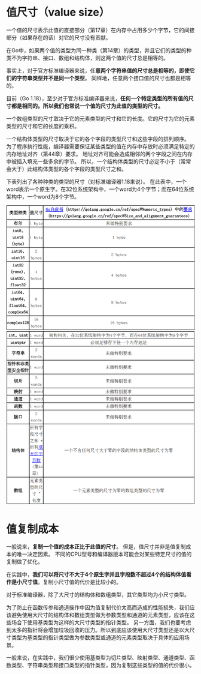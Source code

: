 # 值尺寸（value size）

一个值的尺寸表示此值的直接部分（第17章）在内存中占用多少个字节，它的间接部分（如果存在的话）对它的尺寸没有贡献。

在Go中，如果两个值的类型为同一种类（第14章）的类型，并且它们的类型的种类不为字符串、接口、数组和结构体，则这两个值的尺寸总是相等的。

事实上，对于官方标准编译器来说，任**意两个字符串值的尺寸总是相等的，即使它们的字符串类型并不是同一个类型**。 同样地，任意两个接口值的尺寸也都是相等的。

目前（Go 1.18），至少对于官方标准编译器来说，**任何一个特定类型的所有值的尺寸都是相同的。所以我们也常说一个值的尺寸为此值的类型的尺寸。**

一个数组类型的尺寸取决于它的元素类型的尺寸和它的长度。它的尺寸为它的元素类型的尺寸和它的长度的乘积。

一个结构体类型的尺寸取决于它的各个字段的类型尺寸和这些字段的排列顺序。 为了程序执行性能，编译器需要保证某些类型的值在内存中存放时必须满足特定的内存地址对齐（第44章）要求。 地址对齐可能会造成相邻的两个字段之间在内存中被插入填充一些多余的字节。 所以，一个结构体类型的尺寸必定不小于（常常会大于）此结构体类型的各个字段的类型尺寸之和。

下表列出了各种种类的类型的尺寸（对标准编译器1.18来说）。 在此表中，一个word表示一个原生字。在32位系统架构中，一个word为4个字节；而在64位系统架构中，一个word为8个字节。

![](images/34-1.png)![](images/34-2.png)

# 值复制成本

一般说来，**复制一个值的成本正比于此值的尺寸**。 但是，值尺寸并非是值复制成本的唯一决定因素。 不同的CPU型号和编译器版本可能会对某些特定尺寸的值的复制做了优化。

在实践中，**我们可以将尺寸不大于4个原生字并且字段数不超过4个的结构体值看作是小尺寸值**。复制小尺寸值的代价是比较小的。

对于标准编译器，除了大尺寸的结构体和数组类型，其它类型均为小尺寸类型。

为了防止在函数传参和通道操作中因为值复制代价太高而造成的性能损失，我们应该避免使用大尺寸的结构体和数组类型做为参数类型和通道的元素类型，应该在这些场合下使用基类型为这样的大尺寸类型的指针类型。 另一方面，我们也要考虑到太多的指针将会增加垃圾回收的压力。所以到底应该使用大尺寸类型还是以大尺寸类型为基类型的指针类型做为参数类型或通道的元素类型取决于具体的应用场景。

一般来说，在实践中，我们很少使用基类型为切片类型、映射类型、通道类型、函数类型、字符串类型和接口类型的指针类型，因为复制这些类型的值的代价很小。


